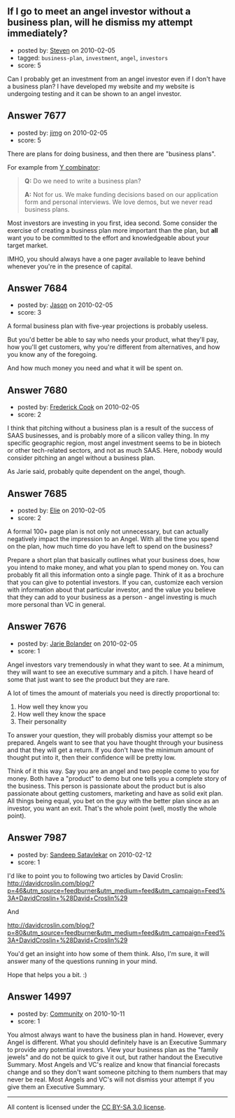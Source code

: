 ## If I go to meet an angel investor without a business plan, will he dismiss my attempt immediately?

- posted by: [Steven](https://stackexchange.com/users/-1/2233-steven) on 2010-02-05
- tagged: `business-plan`, `investment`, `angel`, `investors`
- score: 5

Can I probably get an investment from an angel investor even if I don't have a business plan? I have developed my website and my website is undergoing testing and it can be shown to an angel investor.


## Answer 7677

- posted by: [jimg](https://stackexchange.com/users/-1/2380-jimg) on 2010-02-05
- score: 5

<p>There are plans for doing business, and then there are "business plans".  </p>

<p>For example from <a href="http://ycombinator.com/faq.html" rel="nofollow">Y combinator</a>:</p>

<blockquote>
  <p><strong>Q:</strong> Do we need to write a business plan?</p>
  
  <p><strong>A:</strong> Not for us. We make funding decisions based on our application
  form and personal interviews. We love
  demos, but we never read business
  plans.</p>
</blockquote>

<p>Most investors are investing in you first, idea second. Some consider the exercise of creating a business plan more important than the plan, but <strong>all</strong> want you to be committed to the effort and knowledgeable about your target market.</p>

<p>IMHO, you should always have a one pager available to leave behind whenever you're in the presence of capital.</p>



## Answer 7684

- posted by: [Jason](https://stackexchange.com/users/-1/2-jason) on 2010-02-05
- score: 3

A formal business plan with five-year projections is probably useless.

But you'd better be able to say who needs your product, what they'll pay, how you'll get customers, why you're different from alternatives, and how you know any of the foregoing.

And how much money you need and what it will be spent on.


## Answer 7680

- posted by: [Frederick Cook](https://stackexchange.com/users/-1/2344-frederick-cook) on 2010-02-05
- score: 2

I think that pitching without a business plan is a result of the success of SAAS businesses, and is probably more of a silicon valley thing.  In my specific geographic region, most angel investment seems to be in biotech or other tech-related sectors, and not as much SAAS.  Here, nobody would consider pitching an angel without a business plan.

As Jarie said, probably quite dependent on the angel, though.


## Answer 7685

- posted by: [Elie](https://stackexchange.com/users/-1/1752-elie) on 2010-02-05
- score: 2

A formal 100+ page plan is not only not unnecessary, but can actually negatively impact the impression to an Angel. With all the time you spend on the plan, how much time do you have left to spend on the business?

Prepare a short plan that basically outlines what your business does, how you intend to make money, and what you plan to spend money on. You can probably fit all this information onto a single page. Think of it as a brochure that you can give to potential investors. If you can, customize each version with information about that particular investor, and the value you believe that they can add to your business as a person - angel investing is much more personal than VC in general.


## Answer 7676

- posted by: [Jarie Bolander](https://stackexchange.com/users/-1/585-jarie-bolander) on 2010-02-05
- score: 1

Angel investors vary tremendously in what they want to see. At a minimum, they will want to see an executive summary and a pitch. I have heard of some that just want to see the product but they are rare.

A lot of times the amount of materials you need is directly proportional to:

 1. How well they know you
 2. How well they know the space
 3. Their personality

To answer your question, they will probably dismiss your attempt so be prepared. Angels want to see that you have thought through your business and that they will get a return. If you don't have the minimum amount of thought put into it, then their confidence will be pretty low.

Think of it this way. Say you are an angel and two people come to you for money. Both have a "product" to demo but one tells you a complete story of the business. This person is passionate about the product but is also passionate about getting customers, marketing and have as solid exit plan. All things being equal, you bet on the guy with the better plan since as an investor, you want an exit. That's the whole point (well, mostly the whole point).

 


## Answer 7987

- posted by: [Sandeep Satavlekar](https://stackexchange.com/users/-1/2461-sandeep-satavlekar) on 2010-02-12
- score: 1

I'd like to point you to following two articles by David Croslin:
http://davidcroslin.com/blog/?p=46&utm_source=feedburner&utm_medium=feed&utm_campaign=Feed%3A+DavidCroslin+%28David+Croslin%29

And

http://davidcroslin.com/blog/?p=80&utm_source=feedburner&utm_medium=feed&utm_campaign=Feed%3A+DavidCroslin+%28David+Croslin%29

You'd get an insight into how some of them think. Also, I'm sure, it will answer many of the questions running in your mind.

Hope that helps you a bit. :)


## Answer 14997

- posted by: [Community](https://stackexchange.com/users/-1/-1-community) on 2010-10-11
- score: 1

You almost always want to have the business plan in hand.  However, every Angel is different.  What you should definitely have is an Executive Summary to provide any potential investors.  View your business plan as the "family jewels" and do not be quick to give it out, but rather handout the Executive Summary.  Most Angels and VC's realize and know that financial forecasts change and so they don't want someone pitching to them numbers that may never be real.  Most Angels and VC's will not dismiss your attempt if you give them an Executive Summary.



---

All content is licensed under the [CC BY-SA 3.0 license](https://creativecommons.org/licenses/by-sa/3.0/).
